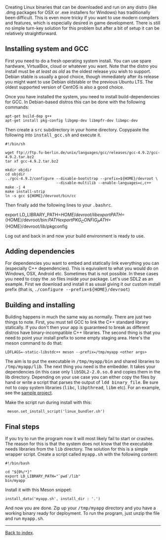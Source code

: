 Creating Linux binaries that can be downloaded and run on any distro (like .dmg packages for OSX or .exe installers for Windows) has traditionally been difficult. This is even more tricky if you want to use modern compilers and features, which is especially desired in game development. There is still no simple turn-key solution for this problem but after a bit of setup it can be relatively straightforward.

## Installing system and GCC

First you need to do a fresh operating system install. You can use spare hardware, VirtualBox, cloud or whatever you want. Note that the distro you install must be *at least as old* as the oldest release you wish to support. Debian stable is usually a good choice, though immediately after its release you might want to use Debian oldstable or the previous Ubuntu LTS. The oldest supported version of CentOS is also a good choice.

Once you have installed the system, you need to install build-dependencies for GCC. In Debian-based distros this can be done with the following commands:

    apt-get build-dep g++
    apt-get install pkg-config libgmp-dev libmpfr-dev libmpc-dev

Then create a <tt>src</tt> subdirectory in your home directory. Copypaste the following into <tt>install_gcc.sh</tt> and execute it.

    #!/bin/sh

    wget ftp://ftp.fu-berlin.de/unix/languages/gcc/releases/gcc-4.9.2/gcc-4.9.2.tar.bz2
    tar xf gcc-4.9.2.tar.bz2

    mkdir objdir
    cd objdir
    ../gcc-4.9.2/configure --disable-bootstrap --prefix=${HOME}/devroot \
                           --disable-multilib --enable-languages=c,c++
    make -j 4
    make install-strip
    ln -s gcc ${HOME}/devroot/bin/cc

Then finally add the following lines to your <tt>.bashrc</tt>.

   export LD_LIBRARY_PATH=${HOME}/devroot/lib
   export PATH=${HOME}/devroot/bin:$PATH
   export PKG_CONFIG_PATH=${HOME}/devroot/lib/pkgconfig

Log out and back in and now your build environment is ready to use.

## Adding dependencies

For dependencies you want to embed and statically link everything you can (especially C++ dependencies). This is equivalent to what you would do on Windows, OSX, Android etc. Sometimes that is not possible. In these cases you need to copy the .so files inside your package. Let's use SDL2 as an example. First we download and install it as usual giving it our custom install prefix (that is, <tt>./configure --prefix=${HOME}/devroot</tt>)

## Building and installing

Building happens in much the same way as normally. There are just two things to note. First, you must tell GCC to link the C++ standard library statically. If you don't then your app is guaranteed to break as different distros have binary-incompatible C++ libraries. The second thing is that you need to point your install prefix to some empty staging area. Here's the meson command to do that:

    LDFLAGS=-static-libstdc++ meson --prefix=/tmp/myapp <other args>

The aim is to put the executable in <tt>/tmp/myapp/bin</tt> and shared libraries to <tt>/tmp/myapp/lib</tt>. The next thing you need is the embedder. It takes your dependencies (in this case only <tt>libSDL2-2.0.so.0</tt> and copies them in the lib directory. Depending on your use case you can either copy the files by hand or write a script that parses the output of <tt>ldd binary_file</tt>. Be sure not to copy system libraries (<tt>libc</tt>, <tt>libpthread</tt>, <tt>libm</tt> etc). For an example, see the [sample project](https://github.com/jpakkane/meson/tree/master/manual%20tests/3%20standalone%20binaries).

Make the script run during install with this:

     meson.set_install_script('linux_bundler.sh')

## Final steps

If you try to run the program now it will most likely fail to start or crashes. The reason for this is that the system does not know that the executable needs libraries from the <tt>lib</tt> directory. The solution for this is a simple wrapper script. Create a script called <tt>myapp.sh</tt> with the following content:

    #!/bin/bash

    cd "${0%/*}"
    export LD_LIBRARY_PATH="`pwd`/lib"
    bin/myapp

Install it with this Meson snippet:

    install_data('myapp.sh', install_dir : '.')

And now you are done. Zip up your <tt>/tmp/myapp</tt> directory and you have a working binary ready for deployment. To run the program, just unzip the file and run <tt>myapp.sh</tt>.
 
---

[Back to index](Manual).